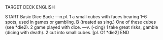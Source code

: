TARGET DECK
ENGLISH

START
Basic
Dice
Back: —n.pl. 1 a small cubes with faces bearing 1–6 spots, used in games or gambling. B (treated as sing.) One of these cubes (see *die2). 2 game played with dice. —v. (-cing) 1 take great risks, gamble (dicing with death). 2 cut into small cubes. [pl. Of *die2]
END
